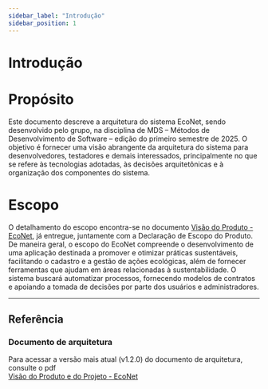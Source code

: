 ```yaml
---
sidebar_label: "Introdução"
sidebar_position: 1
---
```

# Introdução

# Propósito

Este documento descreve a arquitetura do sistema EcoNet, sendo desenvolvido pelo grupo, na disciplina de MDS – Métodos de Desenvolvimento de Software – edição do primeiro semestre de 2025. O objetivo é fornecer uma visão abrangente da arquitetura do sistema para desenvolvedores, testadores e demais interessados, principalmente no que se refere às tecnologias adotadas, às decisões arquitetônicas e à organização dos componentes do sistema.

# Escopo

O detalhamento do escopo encontra-se no documento [Visão do Produto - EcoNet](../../static/files/visao-do-produto-e-do-projeto-algiz-2025.1.pdf), já entregue, juntamente com a Declaração de Escopo do Produto. De maneira geral, o escopo do EcoNet compreende o desenvolvimento de uma aplicação destinada a promover e otimizar práticas sustentáveis, facilitando o cadastro e a gestão de ações ecológicas, além de fornecer ferramentas que ajudam em áreas relacionadas à sustentabilidade. O sistema buscará automatizar processos, fornecendo modelos de contratos e apoiando a tomada de decisões por parte dos usuários e administradores.


---

## Referência
### Documento de arquitetura
Para acessar a versão mais atual (v1.2.0) do documento de arquitetura, consulte o pdf  
[Visão do Produto e do Projeto - EcoNet](../../static/files/visao-do-produto-e-do-projeto-algiz-2025.1.pdf)